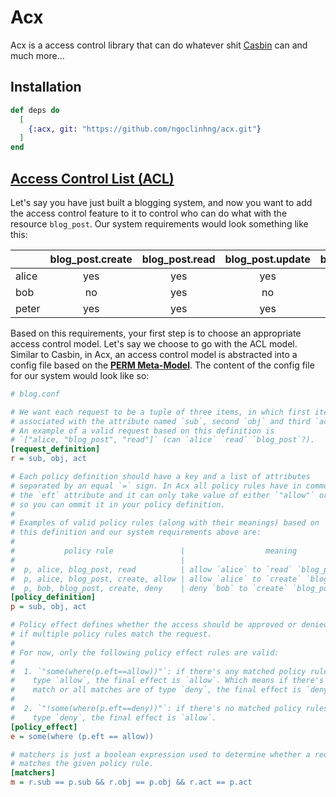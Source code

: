 # Acx
Acx is a access control library that can do whatever shit [Casbin](https://casbin.org/) can and much more...

## Installation

```elixir
def deps do
  [
    {:acx, git: "https://github.com/ngoclinhng/acx.git"}
  ]
end
```

## [Access Control List (ACL)](https://en.wikipedia.org/wiki/Access-control_list)

Let's say you have just built a blogging system, and now you want to add the
access control feature to it to control who can do what with the resource `blog_post`. Our system requirements would look something like this:

|       | blog_post.create | blog_post.read | blog_post.update | blog_post.delete |
| ----- |:----------------:|:--------------:|:----------------:|:----------------:|
| alice |     yes          |       yes      |        yes       |          yes     |
| bob   |     no           |       yes      |        no        |          yes     |
| peter |     yes          |       yes      |        yes       |          no      |

Based on this requirements, your first step is to choose an appropriate access control model. Let's say we choose to go with the ACL model. Similar to Casbin, in Acx, an access control model is abstracted into a config file based on the **[PERM Meta-Model](https://vicarie.in/posts/generalized-authz.html)**. The content of the config file for our system would look like so:

```ini
# blog.conf

# We want each request to be a tuple of three items, in which first item
# associated with the attribute named `sub`, second `obj` and third `act`.
# An example of a valid request based on this definition is
# `["alice, "blog_post", "read"]` (can `alice` `read` `blog_post`?).
[request_definition]
r = sub, obj, act

# Each policy definition should have a key and a list of attributes
# separated by an equal `=` sign. In Acx all policy rules have in common
# the `eft` attribute and it can only take value of either `"allow"` or `"deny"`,
# so you can ommit it in your policy definition.
#
# Examples of valid policy rules (along with their meanings) based on
# this definition and our system requirements above are:
#
#           policy rule               |                  meaning
#                                     |
#  p, alice, blog_post, read          | allow `alice` to `read` `blog_post` (`eft` implicitly "allow")
#  p, alice, blog_post, create, allow | allow `alice` to `create` `blog_post` (`eft` explicitly "allow")
#  p, bob, blog_post, create, deny    | deny `bob` to `create` `blog_post` (`eft` explicitly "deny")
[policy_definition]
p = sub, obj, act

# Policy effect defines whether the access should be approved or denied
# if multiple policy rules match the request.
#
# For now, only the following policy effect rules are valid:
#
#  1. `"some(where(p.eft==allow))"`: if there's any matched policy rule of
#    type `allow`, the final effect is `allow`. Which means if there's no
#    match or all matches are of type `deny`, the final effect is `deny`.
#
#  2. `"!some(where(p.eft==deny))"`: if there's no matched policy rules of
#    type `deny`, the final effect is `allow`.
[policy_effect]
e = some(where (p.eft == allow))

# matchers is just a boolean expression used to determine whether a request
# matches the given policy rule.
[matchers]
m = r.sub == p.sub && r.obj == p.obj && r.act == p.act

```
